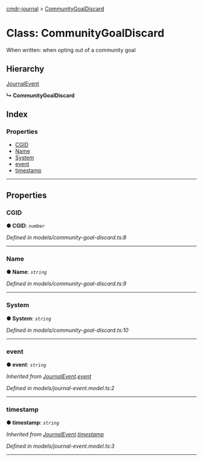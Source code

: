 [cmdr-journal](../README.md) > [CommunityGoalDiscard](../classes/communitygoaldiscard.md)



# Class: CommunityGoalDiscard


When written: when opting out of a community goal

## Hierarchy


 [JournalEvent](journalevent.md)

**↳ CommunityGoalDiscard**







## Index

### Properties

* [CGID](communitygoaldiscard.md#cgid)
* [Name](communitygoaldiscard.md#name)
* [System](communitygoaldiscard.md#system)
* [event](communitygoaldiscard.md#event)
* [timestamp](communitygoaldiscard.md#timestamp)



---
## Properties
<a id="cgid"></a>

###  CGID

**●  CGID**:  *`number`* 

*Defined in models/community-goal-discard.ts:8*





___

<a id="name"></a>

###  Name

**●  Name**:  *`string`* 

*Defined in models/community-goal-discard.ts:9*





___

<a id="system"></a>

###  System

**●  System**:  *`string`* 

*Defined in models/community-goal-discard.ts:10*





___

<a id="event"></a>

###  event

**●  event**:  *`string`* 

*Inherited from [JournalEvent](journalevent.md).[event](journalevent.md#event)*

*Defined in models/journal-event.model.ts:2*





___

<a id="timestamp"></a>

###  timestamp

**●  timestamp**:  *`string`* 

*Inherited from [JournalEvent](journalevent.md).[timestamp](journalevent.md#timestamp)*

*Defined in models/journal-event.model.ts:3*





___


